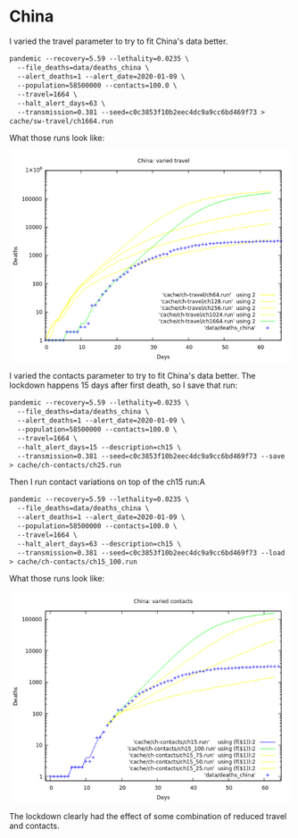 # China

I varied the travel parameter to try to fit China's data better.

```fish
pandemic --recovery=5.59 --lethality=0.0235 \
  --file_deaths=data/deaths_china \
  --alert_deaths=1 --alert_date=2020-01-09 \
  --population=58500000 --contacts=100.0 \
  --travel=1664 \
  --halt_alert_days=63 \
  --transmission=0.381 --seed=c0c3853f10b2eec4dc9a9cc6bd469f73 > cache/sw-travel/ch1664.run
```

What those runs look like:

![ch varied travels](img/ch_travels.png)

I varied the contacts parameter to try to fit China's data better.
The lockdown happens 15 days after first death, so I save that run:

```fish
pandemic --recovery=5.59 --lethality=0.0235 \
  --file_deaths=data/deaths_china \
  --alert_deaths=1 --alert_date=2020-01-09 \
  --population=58500000 --contacts=100.0 \
  --travel=1664 \
  --halt_alert_days=15 --description=ch15 \
  --transmission=0.381 --seed=c0c3853f10b2eec4dc9a9cc6bd469f73 --save > cache/ch-contacts/ch25.run
```

Then I run contact variations on top of the ch15 run:A

```fish
pandemic --recovery=5.59 --lethality=0.0235 \
  --file_deaths=data/deaths_china \
  --alert_deaths=1 --alert_date=2020-01-09 \
  --population=58500000 --contacts=100.0 \
  --travel=1664 \
  --halt_alert_days=63 --description=ch15 \
  --transmission=0.381 --seed=c0c3853f10b2eec4dc9a9cc6bd469f73 --load > cache/ch-contacts/ch15_100.run
```

What those runs look like:

![ch varied contacts](img/ch_contacts.png)

The lockdown clearly had the effect of some combination of reduced travel and contacts.
